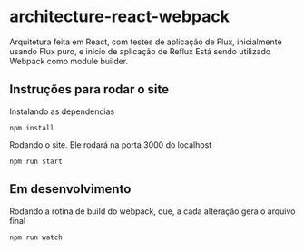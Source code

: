 # architecture-react-webpack
Arquitetura feita em React, com testes de aplicação de Flux, inicialmente usando Flux puro, e inicio de aplicação de Reflux Está sendo utilizado Webpack como module builder.


## Instruções para rodar o site

Instalando as dependencias
```
npm install
```

Rodando o site. Ele rodará na porta 3000 do localhost
```
npm run start
```

## Em desenvolvimento

Rodando a rotina de build do webpack, que, a cada alteração gera o arquivo final
```
npm run watch
```
